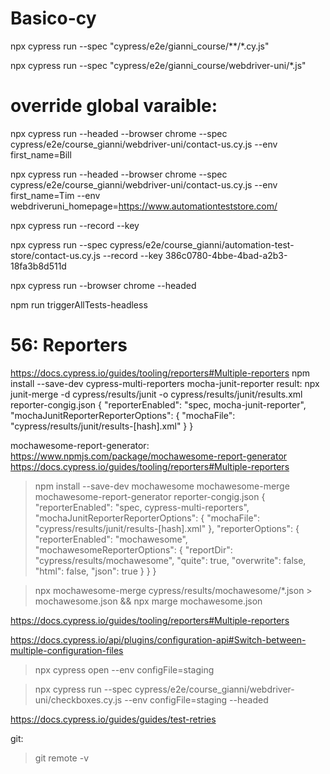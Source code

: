 # Basico-cy

npx cypress run --spec "cypress/e2e/gianni_course/**/*.cy.js"

npx cypress run --spec "cypress/e2e/gianni_course/webdriver-uni/*.js"

# override global varaible: 

npx cypress run --headed --browser chrome --spec cypress/e2e/course_gianni/webdriver-uni/contact-us.cy.js --env first_name=Bill

npx cypress run --headed --browser chrome --spec cypress/e2e/course_gianni/webdriver-uni/contact-us.cy.js --env first_name=Tim  --env webdriveruni_homepage=https://www.automationteststore.com/

npx cypress run --record --key 

npx cypress run --spec cypress/e2e/course_gianni/automation-test-store/contact-us.cy.js --record --key 386c0780-4bbe-4bad-a2b3-18fa3b8d511d


npx cypress run --browser chrome --headed

npm run triggerAllTests-headless

# 56: Reporters
https://docs.cypress.io/guides/tooling/reporters#Multiple-reporters
npm install --save-dev cypress-multi-reporters mocha-junit-reporter
result: npx junit-merge -d cypress/results/junit -o cypress/results/junit/results.xml
reporter-congig.json
{
    "reporterEnabled": "spec, mocha-junit-reporter",
    "mochaJunitReporterReporterOptions": {
        "mochaFile": "cypress/results/junit/results-[hash].xml"
    }
}

mochawesome-report-generator:
https://www.npmjs.com/package/mochawesome-report-generator
https://docs.cypress.io/guides/tooling/reporters#Multiple-reporters
> npm install --save-dev mochawesome mochawesome-merge mochawesome-report-generator
reporter-congig.json
{
    "reporterEnabled": "spec, cypress-multi-reporters",
    "mochaJunitReporterReporterOptions": {
      "mochaFile": "cypress/results/junit/results-[hash].xml"
    },
    "reporterOptions": {
      "reporterEnabled": "mochawesome",
      "mochawesomeReporterOptions": {
        "reportDir": "cypress/results/mochawesome",
        "quite": true,
        "overwrite": false,
        "html": false,
        "json": true
      }
    }
  }

  > npx mochawesome-merge cypress/results/mochawesome/*.json > mochawesome.json && npx marge mochawesome.json

https://docs.cypress.io/guides/tooling/reporters#Multiple-reporters

https://docs.cypress.io/api/plugins/configuration-api#Switch-between-multiple-configuration-files
  >npx cypress open --env configFile=staging

> npx cypress run --spec cypress/e2e/course_gianni/webdriver-uni/checkboxes.cy.js --env configFile=staging --headed

https://docs.cypress.io/guides/guides/test-retries

git:
> git remote -v